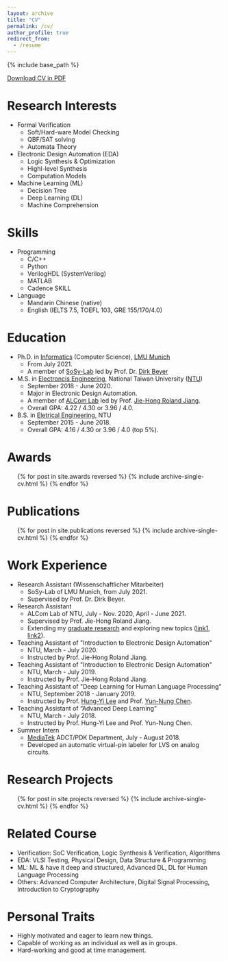 ```yaml
---
layout: archive
title: "CV"
permalink: /cv/
author_profile: true
redirect_from:
  - /resume
---
```


{% include base_path %}

[Download CV in PDF](http://po-chun-chien.github.io/files/CV.pdf)

Research Interests
======
* Formal Verification
  * Soft/Hard-ware Model Checking
  * QBF/SAT solving
  * Automata Theory
* Electronic Design Automation (EDA)
  * Logic Synthesis & Optimization
  * Highl-level Synthesis
  * Computation Models
* Machine Learning (ML)
  * Decision Tree
  * Deep Learning (DL)
  * Machine Comprehension

Skills
======
* Programming
  * C/C++
  * Python
  * VerilogHDL (SystemVerilog)
  * MATLAB
  * Cadence SKILL
* Language
  * Mandarin Chinese (native)
  * English (IELTS 7.5, TOEFL 103, GRE 155/170/4.0)

Education
======
* Ph.D. in [Informatics](http://www.ifi.lmu.de/) (Computer Science), [LMU Munich](https://www.lmu.de/en/index.html)
  * From July 2021.
  * A member of [SoSy-Lab](https://www.sosy-lab.org/) led by Prof. Dr. [Dirk Beyer](https://www.sosy-lab.org/people/beyer/)
* M.S. in [Electroncis Engineering](https://giee.ntu.edu.tw/), National Taiwan University ([NTU](https://www.ntu.edu.tw/))
  * September 2018 - June 2020.
  * Major in Electronic Design Automation.
  * A member of [ALCom Lab](http://alcom.ee.ntu.edu.tw/) led by Prof. [Jie-Hong Roland Jiang](http://cc.ee.ntu.edu.tw/~jhjiang/).
  * Overall GPA: 4.22 / 4.30 or 3.96 / 4.0.
* B.S. in [Eletrical Engineering](https://www.ee.ntu.edu.tw/), NTU
  * September 2015 - June 2018.
  * Overall GPA: 4.16 / 4.30 or 3.96 / 4.0 (top 5%).

Awards
======
  <ul>{% for post in site.awards reversed %}
    {% include archive-single-cv.html %}
  {% endfor %}</ul>

Publications
======
  <ul>{% for post in site.publications reversed %}
    {% include archive-single-cv.html %}
  {% endfor %}</ul>

Work Experience
======
* Research Assistant (Wissenschaftlicher Mitarbeiter)
  * SoSy-Lab of LMU Munich, from July 2021.
  * Supervised by Prof. Dr. Dirk Beyer.
* Research Assistant
  * ALCom Lab of NTU, July - Nov. 2020, April - June 2021.
  * Supervised by Prof. Jie-Hong Roland Jiang.
  * Extending my [graduate research](https://po-chun-chien.github.io/publication/2020-06-thesis) and exploring new topics ([link1](https://po-chun-chien.github.io/projects/5.ML+LS), [link2](https://po-chun-chien.github.io/projects/6.xec/)).
* Teaching Assistant of &quot;Introduction to Electronic Design Automation&quot;
  * NTU, March - July 2020.
  * Instructed by Prof. Jie-Hong Roland Jiang.
* Teaching Assistant of &quot;Introduction to Electronic Design Automation&quot;
  * NTU, March - July 2019.
  * Instructed by Prof. Jie-Hong Roland Jiang.
* Teaching Assistant of &quot;Deep Learning for Human Language Processing&quot;
  * NTU, September 2018 - January 2019.
  * Instructed by Prof. [Hung-Yi Lee](https://speech.ee.ntu.edu.tw/~tlkagk/) and Prof. [Yun-Nung Chen](https://www.csie.ntu.edu.tw/~yvchen/).
* Teaching Assistant of “Advanced Deep Learning”
  * NTU, March - July 2018.
  * Instructed by Prof. Hung-Yi Lee and Prof. Yun-Nung Chen.
* Summer Intern
  * [MediaTek](https://www.mediatek.tw/) ADCT/PDK Department, July - August 2018.
  * Developed an automatic virtual-pin labeler for LVS on analog circuits.

Research Projects
======
  <ul>{% for post in site.projects reversed %}
    {% include archive-single-cv.html %}
  {% endfor %}</ul>
  
Related Course
======
* Verification: SoC Verification, Logic Synthesis & Verification, Algorithms
* EDA: VLSI Testing, Physical Design, Data Structure & Programming
* ML: ML & have it deep and structured, Advanced DL, DL for Human Language Processing
* Others: Advanced Computer Architecture, Digital Signal Processing, Introduction to Cryptography

Personal Traits
======
* Highly motivated and eager to learn new things.
* Capable of working as an individual as well as in groups.
* Hard-working and good at time management.